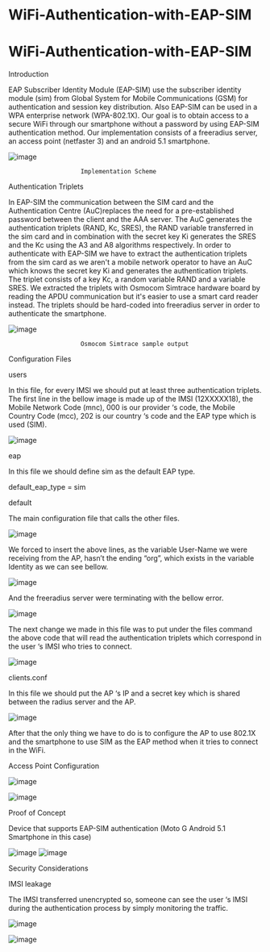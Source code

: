 # WiFi-Authentication-with-EAP-SIM
# WiFi-Authentication-with-EAP-SIM
Introduction

EAP Subscriber Identity Module (EAP-SIM) use the subscriber identity module (sim) from Global System for Mobile Communications (GSM) for authentication and session key distribution. Also EAP-SIM can be used in a WPA enterprise network (WPA-802.1X). Our goal is to obtain access to a secure WiFi through our smartphone without a password by using EAP-SIM authentication method.  Our implementation consists of a freeradius server, an access point (netfaster 3) and an android 5.1 smartphone. 

![image](https://user-images.githubusercontent.com/35136550/34718799-cc2c0592-f540-11e7-9233-917cbbcd3be4.png)

                        Implementation Scheme

Authentication Triplets

In EAP-SIM the communication between the SIM card and the Authentication Centre (AuC)replaces the need for a pre-established password between the client and the AAA server. The AuC generates the authentication triplets (RAND, Kc, SRES), the RAND variable transferred in the sim card and in combination with the secret key Ki generates the SRES and the Kc using the A3 and A8 algorithms respectively. In order to authenticate with EAP-SIM we have to extract the authentication triplets from the sim card as we aren't a mobile network operator to have an AuC which knows the secret key Ki and generates the authentication triplets. The triplet consists of a key Kc, a random variable RAND and a variable SRES. We extracted the triplets with Osmocom Simtrace hardware board by reading the APDU communication but it's easier to use a smart card reader instead. The triplets should be hard-coded into freeradius server in order to authenticate the smartphone.
 
 ![image](https://user-images.githubusercontent.com/35136550/34718864-0914fa7c-f541-11e7-8f1a-70d649f8d340.png)
 
                        Osmocom Simtrace sample output
Configuration Files

users

In this file, for every IMSI we should put at least three authentication triplets. The first line in the bellow image is made up of the IMSI (12XXXXX18), the Mobile Network Code (mnc), 000 is our provider ‘s code, the Mobile Country Code (mcc), 202 is our country ‘s code and the EAP type which is used (SIM).
 
![image](https://user-images.githubusercontent.com/35136550/34718867-0f1398b6-f541-11e7-95a5-8a622d07d7e9.png)

eap

In this file we should define sim as the default EAP type.

default_eap_type = sim 

default

The main configuration file that calls the other files. 

![image](https://user-images.githubusercontent.com/35136550/34718986-72131c2a-f541-11e7-9db5-dd87c5f5ab39.png)

We forced to insert the above lines, as the variable User-Name we were receiving from the AP, hasn’t the ending “org”, which exists in the variable Identity as we can see bellow.

![image](https://user-images.githubusercontent.com/35136550/34718995-7e4fe22a-f541-11e7-8fc4-64bcacb19ff6.png)

And the freeradius server were terminating with the bellow error.

![image](https://user-images.githubusercontent.com/35136550/34718998-82120e4c-f541-11e7-8dd2-aedc77114dd6.png)

The next change we made in this file was to put under the files command the above code that will read the authentication triplets which correspond in the user ‘s IMSI who tries to connect.
 
![image](https://user-images.githubusercontent.com/35136550/34719003-89b352fa-f541-11e7-91fd-4d0d386abcc1.png)

clients.conf

In this file we should put the AP ‘s IP and a secret key which is shared between the radius server and the AP.

![image](https://user-images.githubusercontent.com/35136550/34719336-20a7b344-f543-11e7-89c3-cec651daa8a4.png)

After that the only thing we have to do is to configure the AP to use 802.1X and the smartphone to use SIM as the EAP method when it tries to connect in the WiFi.

Access Point Configuration

![image](https://user-images.githubusercontent.com/35136550/34719019-9f832f56-f541-11e7-9b86-8937d0a10b59.png)

![image](https://user-images.githubusercontent.com/35136550/34719022-a2bab798-f541-11e7-87e6-5ebe3ed2f712.png) 

Proof of Concept

Device that supports EAP-SIM authentication (Moto G Android 5.1 Smartphone in this case)
  
![image](https://user-images.githubusercontent.com/35136550/34719029-ab197e38-f541-11e7-9cd1-267d5b62f510.png)
![image](https://user-images.githubusercontent.com/35136550/34719031-aebe342a-f541-11e7-8d0e-7636b2860530.png)

Security Considerations

IMSI leakage

The IMSI transferred unencrypted so, someone can see the user ‘s IMSI during the authentication process by simply monitoring the traffic.

![image](https://user-images.githubusercontent.com/35136550/34719038-ba317b8c-f541-11e7-8e65-6d2f8ed017a9.png)

![image](https://user-images.githubusercontent.com/35136550/34719049-c69f97b4-f541-11e7-800b-bf7252273189.png)
